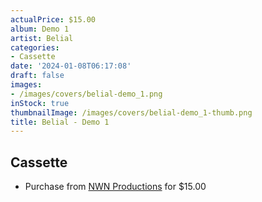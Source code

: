 ```yaml
---
actualPrice: $15.00
album: Demo 1
artist: Belial
categories:
- Cassette
date: '2024-01-08T06:17:08'
draft: false
images:
- /images/covers/belial-demo_1.png
inStock: true
thumbnailImage: /images/covers/belial-demo_1-thumb.png
title: Belial - Demo 1
---
```


## Cassette
* Purchase from [NWN Productions](http://shop.nwnprod.com/index.php?route=product/product&path=73&product_id=44954&sort=pd.name&order=ASC) for $15.00
